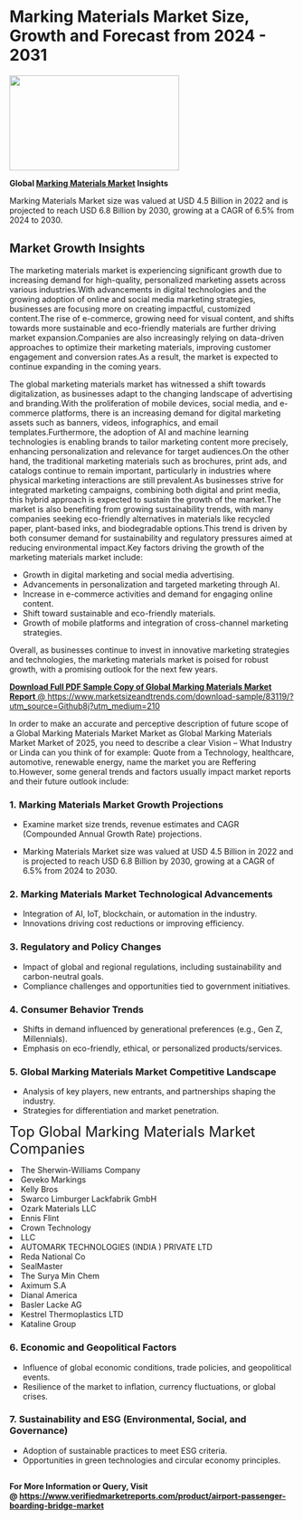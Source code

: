 <H1>Marking Materials Market Size, Growth and Forecast from 2024 - 2031</H1><img class="aligncenter size-medium wp-image-584254" src="https://thirdeyenews.in/wp-content/uploads/2024/09/Global-Market-Research-300x168.jpeg" alt="" width="300" height="168" /><p><strong>Global&nbsp;<a href="https://www.marketsizeandtrends.com/download-sample/83119/?utm_source=Github8j?utm_medium=210">Marking Materials Market</a> Insights</strong></p><p>Marking Materials Market size was valued at USD 4.5 Billion in 2022 and is projected to reach USD 6.8 Billion by 2030, growing at a CAGR of 6.5% from 2024 to 2030.</p><p><!DOCTYPE html> <html lang="en"> <head> <meta charset="UTF-8"> <meta name="viewport" content="width=device-width, initial-scale=1.0"> <title>Market Growth Insights - Marketing Materials</title> </head> <body> <h2>Market Growth Insights</h2> <p>The marketing materials market is experiencing significant growth due to increasing demand for high-quality, personalized marketing assets across various industries.With advancements in digital technologies and the growing adoption of online and social media marketing strategies, businesses are focusing more on creating impactful, customized content.The rise of e-commerce, growing need for visual content, and shifts towards more sustainable and eco-friendly materials are further driving market expansion.Companies are also increasingly relying on data-driven approaches to optimize their marketing materials, improving customer engagement and conversion rates.As a result, the market is expected to continue expanding in the coming years.</p> <a href="#download-sample"></a> <p>The global marketing materials market has witnessed a shift towards digitalization, as businesses adapt to the changing landscape of advertising and branding.With the proliferation of mobile devices, social media, and e-commerce platforms, there is an increasing demand for digital marketing assets such as banners, videos, infographics, and email templates.Furthermore, the adoption of AI and machine learning technologies is enabling brands to tailor marketing content more precisely, enhancing personalization and relevance for target audiences.On the other hand, the traditional marketing materials such as brochures, print ads, and catalogs continue to remain important, particularly in industries where physical marketing interactions are still prevalent.As businesses strive for integrated marketing campaigns, combining both digital and print media, this hybrid approach is expected to sustain the growth of the market.The market is also benefiting from growing sustainability trends, with many companies seeking eco-friendly alternatives in materials like recycled paper, plant-based inks, and biodegradable options.This trend is driven by both consumer demand for sustainability and regulatory pressures aimed at reducing environmental impact.Key factors driving the growth of the marketing materials market include: <ul> <li>Growth in digital marketing and social media advertising.</li> <li>Advancements in personalization and targeted marketing through AI.</li> <li>Increase in e-commerce activities and demand for engaging online content.</li> <li>Shift toward sustainable and eco-friendly materials.</li> <li>Growth of mobile platforms and integration of cross-channel marketing strategies.</li> </ul> <p>Overall, as businesses continue to invest in innovative marketing strategies and technologies, the marketing materials market is poised for robust growth, with a promising outlook for the next few years.</p> <a href="#get-more"></p><p><span class=""><strong>Download Full PDF Sample Copy of Global Marking Materials Market Report</strong> @ <a href="https://www.marketsizeandtrends.com/download-sample/83119/?utm_source=Github8j?utm_medium=210" target="_blank">https://www.marketsizeandtrends.com/download-sample/83119/?utm_source=Github8j?utm_medium=210</a></span></p><p>In order to make an accurate and perceptive description of future scope of a Global&nbsp;Marking Materials Market Market as Global&nbsp;Marking Materials Market Market of 2025, you need to describe a clear Vision &ndash; What Industry or Linda can you think of for example: Quote from a Technology, healthcare, automotive, renewable energy, name the market you are Reffering to.However, some general trends and factors usually impact market reports and their future outlook include:</p><h3>1.&nbsp;<strong>Marking Materials Market Growth Projections</strong></h3><ul><li>Examine market size trends, revenue estimates and CAGR (Compounded Annual Growth Rate) projections.</li><li><p>Marking Materials Market size was valued at USD 4.5 Billion in 2022 and is projected to reach USD 6.8 Billion by 2030, growing at a CAGR of 6.5% from 2024 to 2030.</p></li></ul><h3>2.&nbsp;<strong>Marking Materials Market Technological Advancements</strong></h3><ul><li>Integration of AI, IoT, blockchain, or automation in the industry.</li><li>Innovations driving cost reductions or improving efficiency.</li></ul><h3>3.&nbsp;<strong>Regulatory and Policy Changes</strong></h3><ul><li>Impact of global and regional regulations, including sustainability and carbon-neutral goals.</li><li>Compliance challenges and opportunities tied to government initiatives.</li></ul><h3>4.&nbsp;<strong>Consumer Behavior Trends</strong></h3><ul><li>Shifts in demand influenced by generational preferences (e.g., Gen Z, Millennials).</li><li>Emphasis on eco-friendly, ethical, or personalized products/services.</li></ul><h3>5.&nbsp;<strong>Global Marking Materials Market Competitive Landscape</strong></h3><ul><li>Analysis of key players, new entrants, and partnerships shaping the industry.</li><li>Strategies for differentiation and market penetration.</li></ul><p data-pm-slice="1 1 []"><span style="color: inherit; font-family: inherit; font-size: 25px;">Top Global Marking Materials Market Companies</span></p><div class="" data-test-id=""><p><li>The Sherwin-Williams Company</li><li> Geveko Markings</li><li> Kelly Bros</li><li> Swarco Limburger Lackfabrik GmbH</li><li> Ozark Materials LLC</li><li> Ennis Flint</li><li> Crown Technology</li><li> LLC</li><li> AUTOMARK TECHNOLOGIES (INDIA ) PRIVATE LTD</li><li> Reda National Co</li><li> SealMaster</li><li> The Surya Min Chem</li><li> Aximum S.A</li><li> Dianal America</li><li> Basler Lacke AG</li><li> Kestrel Thermoplastics LTD</li><li> Kataline Group</li></p></div><h3>6.&nbsp;<strong>Economic and Geopolitical Factors</strong></h3><ul><li>Influence of global economic conditions, trade policies, and geopolitical events.</li><li>Resilience of the market to inflation, currency fluctuations, or global crises.</li></ul><h3>7.&nbsp;<strong>Sustainability and ESG (Environmental, Social, and Governance)</strong></h3><ul><li>Adoption of sustainable practices to meet ESG criteria.</li><li>Opportunities in green technologies and circular economy principles.</li></ul><h2><strong style="font-size: 14px;">For More Information or Query, Visit @&nbsp;</strong><a style="background-color: #ffffff; font-size: 14px;" href="https://www.marketsizeandtrends.com/report/marking-materials-market/" target="_blank">https://www.verifiedmarketreports.com/product/airport-passenger-boarding-bridge-market</a></h2>